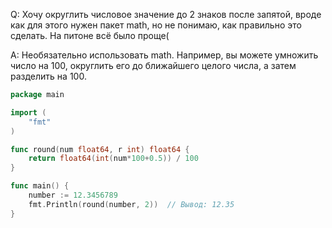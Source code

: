 Q: Хочу округлить числовое значение до 2 знаков после запятой, вроде как для этого нужен пакет math, но не понимаю, как правильно это сделать. На питоне всё было проще(

A: Необязательно использовать math. Например, вы можете умножить число на 100, округлить его до ближайшего целого числа, а затем разделить на 100.

```go
package main

import (
	"fmt"
)

func round(num float64, r int) float64 {
	return float64(int(num*100+0.5)) / 100
}

func main() {
	number := 12.3456789
	fmt.Println(round(number, 2))  // Вывод: 12.35
}
```